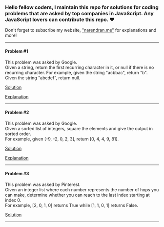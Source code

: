 ### Hello fellow coders, I maintain this repo for solutions for coding problems that are asked by top companies in JavaScript. Any JavaScript lovers can contribute this repo. ❤️ 
Don't forget to subscribe my website, ["narendran.me"](https://narendran.me) for explanations and more!
<hr>
<h4>Problem #1</h4>
<p>This problem was asked by Google.<br>
Given a string, return the first recurring character in it, or null if there is no recurring character.
For example, given the string "acbbac", return "b". Given the string "abcdef", return null.</p>

[Solution](https://github.com/naresh3599/js-coding-problems/blob/master/solutions/1.js)
 
[Explanation](https://narendran.me/?p=1671)
<hr>
<h4>Problem #2</h4>
<p>This problem was asked by Google.<br>
Given a sorted list of integers, square the elements and give the output in sorted order.<br>
For example, given [-9, -2, 0, 2, 3], return [0, 4, 4, 9, 81].</p>

[Solution](https://github.com/naresh3599/js-coding-problems/blob/master/solutions/2.js)

[Explanation](https://narendran.me/?p=1674)
<hr>
<h4>Problem #3</h4>
<p>This problem was asked by Pinterest.
<br>
Given an integer list where each number represents the number of hops you can make, determine whether you can reach to the last index starting at index 0.
<br>
For example, [2, 0, 1, 0] returns True while [1, 1, 0, 1] returns False.</p>

[Solution](https://github.com/naresh3599/js-coding-problems/blob/master/solutions/3.js)
<hr>



